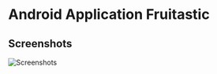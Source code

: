# Android Application Fruitastic

## Screenshots
![Screenshots](https://github.com/user-attachments/assets/0ee28ff7-1aa9-41ee-bb37-e449fec2a0ba)

